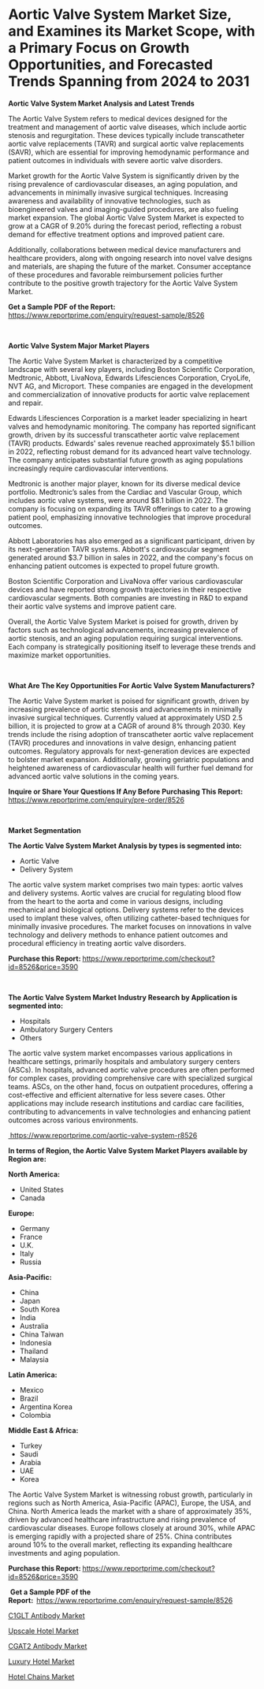 <p><h1>Aortic Valve System Market Size, and Examines its Market Scope, with a Primary Focus on Growth Opportunities, and Forecasted Trends Spanning from 2024 to 2031</h1></p><p><strong>Aortic Valve System Market Analysis and Latest Trends</strong></p>
<p><p>The Aortic Valve System refers to medical devices designed for the treatment and management of aortic valve diseases, which include aortic stenosis and regurgitation. These devices typically include transcatheter aortic valve replacements (TAVR) and surgical aortic valve replacements (SAVR), which are essential for improving hemodynamic performance and patient outcomes in individuals with severe aortic valve disorders.</p><p>Market growth for the Aortic Valve System is significantly driven by the rising prevalence of cardiovascular diseases, an aging population, and advancements in minimally invasive surgical techniques. Increasing awareness and availability of innovative technologies, such as bioengineered valves and imaging-guided procedures, are also fueling market expansion. The global Aortic Valve System Market is expected to grow at a CAGR of 9.20% during the forecast period, reflecting a robust demand for effective treatment options and improved patient care.</p><p>Additionally, collaborations between medical device manufacturers and healthcare providers, along with ongoing research into novel valve designs and materials, are shaping the future of the market. Consumer acceptance of these procedures and favorable reimbursement policies further contribute to the positive growth trajectory for the Aortic Valve System Market.</p></p>
<p><strong>Get a Sample PDF of the Report:&nbsp;</strong> <a href="https://www.reportprime.com/enquiry/request-sample/8526?utm_campaign=1108&utm_medium=2&utm_source=Github&utm_content=ia&utm_term=27112024&utm_id=aortic-valve-system">https://www.reportprime.com/enquiry/request-sample/8526</a></p>
<p>&nbsp;</p>
<p><strong>Aortic Valve System Major Market Players</strong></p>
<p><p>The Aortic Valve System Market is characterized by a competitive landscape with several key players, including Boston Scientific Corporation, Medtronic, Abbott, LivaNova, Edwards Lifesciences Corporation, CryoLife, NVT AG, and Microport. These companies are engaged in the development and commercialization of innovative products for aortic valve replacement and repair.</p><p>Edwards Lifesciences Corporation is a market leader specializing in heart valves and hemodynamic monitoring. The company has reported significant growth, driven by its successful transcatheter aortic valve replacement (TAVR) products. Edwards' sales revenue reached approximately $5.1 billion in 2022, reflecting robust demand for its advanced heart valve technology. The company anticipates substantial future growth as aging populations increasingly require cardiovascular interventions.</p><p>Medtronic is another major player, known for its diverse medical device portfolio. Medtronic’s sales from the Cardiac and Vascular Group, which includes aortic valve systems, were around $8.1 billion in 2022. The company is focusing on expanding its TAVR offerings to cater to a growing patient pool, emphasizing innovative technologies that improve procedural outcomes.</p><p>Abbott Laboratories has also emerged as a significant participant, driven by its next-generation TAVR systems. Abbott's cardiovascular segment generated around $3.7 billion in sales in 2022, and the company's focus on enhancing patient outcomes is expected to propel future growth.</p><p>Boston Scientific Corporation and LivaNova offer various cardiovascular devices and have reported strong growth trajectories in their respective cardiovascular segments. Both companies are investing in R&D to expand their aortic valve systems and improve patient care.</p><p>Overall, the Aortic Valve System Market is poised for growth, driven by factors such as technological advancements, increasing prevalence of aortic stenosis, and an aging population requiring surgical interventions. Each company is strategically positioning itself to leverage these trends and maximize market opportunities.</p></p>
<p>&nbsp;</p>
<p><strong>What Are The Key Opportunities For Aortic Valve System Manufacturers?</strong></p>
<p><p>The Aortic Valve System market is poised for significant growth, driven by increasing prevalence of aortic stenosis and advancements in minimally invasive surgical techniques. Currently valued at approximately USD 2.5 billion, it is projected to grow at a CAGR of around 8% through 2030. Key trends include the rising adoption of transcatheter aortic valve replacement (TAVR) procedures and innovations in valve design, enhancing patient outcomes. Regulatory approvals for next-generation devices are expected to bolster market expansion. Additionally, growing geriatric populations and heightened awareness of cardiovascular health will further fuel demand for advanced aortic valve solutions in the coming years.</p></p>
<p><strong>Inquire or Share Your Questions If Any Before Purchasing This Report:</strong> <a href="https://www.reportprime.com/enquiry/pre-order/8526?utm_campaign=1108&utm_medium=2&utm_source=Github&utm_content=ia&utm_term=27112024&utm_id=aortic-valve-system">https://www.reportprime.com/enquiry/pre-order/8526</a></p>
<p>&nbsp;</p>
<p><strong>Market Segmentation</strong></p>
<p><strong>The Aortic Valve System Market Analysis by types is segmented into:</strong></p>
<p><ul><li>Aortic Valve</li><li>Delivery System</li></ul></p>
<p><p>The aortic valve system market comprises two main types: aortic valves and delivery systems. Aortic valves are crucial for regulating blood flow from the heart to the aorta and come in various designs, including mechanical and biological options. Delivery systems refer to the devices used to implant these valves, often utilizing catheter-based techniques for minimally invasive procedures. The market focuses on innovations in valve technology and delivery methods to enhance patient outcomes and procedural efficiency in treating aortic valve disorders.</p></p>
<p><strong>Purchase this Report:&nbsp;</strong><a href="https://www.reportprime.com/checkout?id=8526&price=3590&utm_campaign=1108&utm_medium=2&utm_source=Github&utm_content=ia&utm_term=27112024&utm_id=aortic-valve-system">https://www.reportprime.com/checkout?id=8526&price=3590</a></p>
<p>&nbsp;</p>
<p><strong>The Aortic Valve System Market Industry Research by Application is segmented into:</strong></p>
<p><ul><li>Hospitals</li><li>Ambulatory Surgery Centers</li><li>Others</li></ul></p>
<p><p>The aortic valve system market encompasses various applications in healthcare settings, primarily hospitals and ambulatory surgery centers (ASCs). In hospitals, advanced aortic valve procedures are often performed for complex cases, providing comprehensive care with specialized surgical teams. ASCs, on the other hand, focus on outpatient procedures, offering a cost-effective and efficient alternative for less severe cases. Other applications may include research institutions and cardiac care facilities, contributing to advancements in valve technologies and enhancing patient outcomes across various environments.</p></p>
<p><a href="https://www.reportprime.com/aortic-valve-system-r8526?utm_campaign=1108&utm_medium=2&utm_source=Github&utm_content=ia&utm_term=27112024&utm_id=aortic-valve-system">&nbsp;https://www.reportprime.com/aortic-valve-system-r8526</a></p>
<p><strong>In terms of Region, the Aortic Valve System Market Players available by Region are:</strong></p>
<p>
    <p> <strong> North America: </strong>
        <ul>
            <li>United States</li>
            <li>Canada</li>
        </ul>
        </p> 
    <p> <strong> Europe: </strong>
        <ul>
            <li>Germany</li>
            <li>France</li>
            <li>U.K.</li>
            <li>Italy</li>
            <li>Russia</li>
        </ul>
        </p> 
    <p> <strong> Asia-Pacific: </strong>
        <ul>
            <li>China</li>
            <li>Japan</li>
            <li>South Korea</li>
            <li>India</li>
            <li>Australia</li>
            <li>China Taiwan</li>
            <li>Indonesia</li>
            <li>Thailand</li>
            <li>Malaysia</li>
        </ul>
        </p> 
    <p> <strong> Latin America: </strong>
        <ul>
            <li>Mexico</li>
            <li>Brazil</li>
            <li>Argentina Korea</li>
            <li>Colombia</li>
        </ul>
        </p> 
    <p> <strong> Middle East & Africa: </strong>
        <ul>
            <li>Turkey</li>
            <li>Saudi</li>
            <li>Arabia</li>
            <li>UAE</li>
            <li>Korea</li>
        </ul>
    </p>
    </p>
<p><p>The Aortic Valve System Market is witnessing robust growth, particularly in regions such as North America, Asia-Pacific (APAC), Europe, the USA, and China. North America leads the market with a share of approximately 35%, driven by advanced healthcare infrastructure and rising prevalence of cardiovascular diseases. Europe follows closely at around 30%, while APAC is emerging rapidly with a projected share of 25%. China contributes around 10% to the overall market, reflecting its expanding healthcare investments and aging population.</p></p>
<p><strong>Purchase this Report: </strong><a href="https://www.reportprime.com/checkout?id=8526&price=3590&utm_campaign=1108&utm_medium=2&utm_source=Github&utm_content=ia&utm_term=27112024&utm_id=aortic-valve-system">https://www.reportprime.com/checkout?id=8526&price=3590</a></p>
<p>&nbsp;<strong>Get a Sample PDF of the Report:&nbsp;&nbsp;</strong><a href="https://www.reportprime.com/enquiry/request-sample/8526?utm_campaign=1108&utm_medium=2&utm_source=Github&utm_content=ia&utm_term=27112024&utm_id=aortic-valve-system">https://www.reportprime.com/enquiry/request-sample/8526</a></p>
<p><strong></strong></p>
<p><p><a href="https://issuu.com/reportprime-2/docs/c1glt-antibody-market-size-2030.ppt_7477a18b6d3c22?utm_campaign=1108&utm_medium=2&utm_source=Github&utm_content=ia&utm_term=27112024&utm_id=aortic-valve-system">C1GLT Antibody Market</a></p><p><a href="https://www.linkedin.com/pulse/in-depth-analysis-upscale-hotel-market-trends-growth-acagrof-wwgyc?utm_campaign=1108&utm_medium=2&utm_source=Github&utm_content=ia&utm_term=27112024&utm_id=aortic-valve-system">Upscale Hotel Market</a></p><p><a href="https://issuu.com/reportprime-2/docs/cgat2-antibody-market-size-2030.ppt_9f20e43460ceb8?utm_campaign=1108&utm_medium=2&utm_source=Github&utm_content=ia&utm_term=27112024&utm_id=aortic-valve-system">CGAT2 Antibody Market</a></p><p><a href="https://www.linkedin.com/pulse/exploring-luxury-hotel-market-projected-growth-asp-48-cagr-ia0zc?utm_campaign=1108&utm_medium=2&utm_source=Github&utm_content=ia&utm_term=27112024&utm_id=aortic-valve-system">Luxury Hotel Market</a></p><p><a href="https://www.linkedin.com/pulse/hotel-chains-market-analysis-report-2024-2031-share-growth-nlzqc?utm_campaign=1108&utm_medium=2&utm_source=Github&utm_content=ia&utm_term=27112024&utm_id=aortic-valve-system">Hotel Chains Market</a></p></p>
